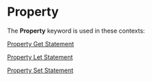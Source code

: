 
# Property <keyword>

The  **Property** keyword is used in these contexts:

 [Property Get Statement](39d1fb20-653e-a174-7a98-e2b33f260d39.md)

 [Property Let Statement](ecc8c277-ca44-add3-81c9-262219b1f7d6.md)

 [Property Set Statement](462c3a14-bd67-eed7-9b5b-396283952b0b.md)
